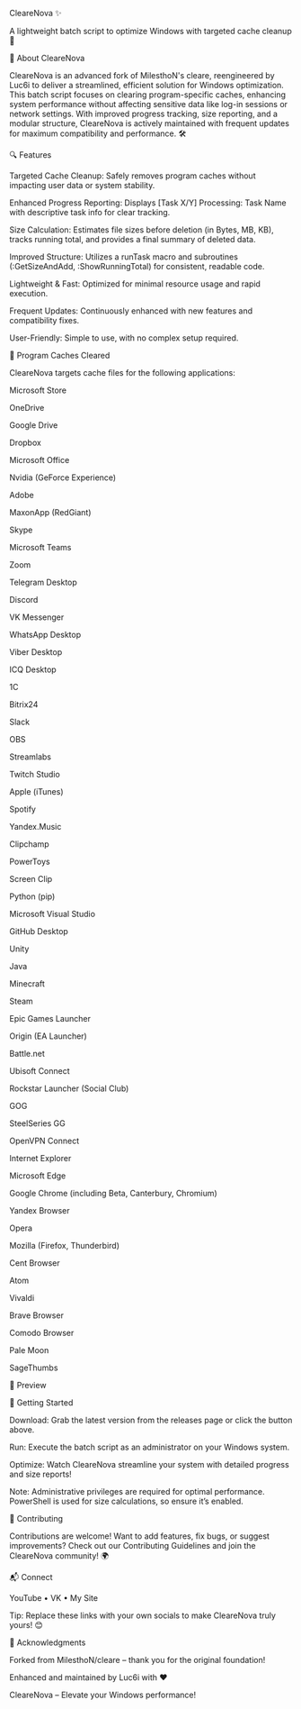 CleareNova ✨



A lightweight batch script to optimize Windows with targeted cache cleanup 🚀





🌟 About CleareNova

CleareNova is an advanced fork of MilesthoN's cleare, reengineered by Luc6i to deliver a streamlined, efficient solution for Windows optimization. This batch script focuses on clearing program-specific caches, enhancing system performance without affecting sensitive data like log-in sessions or network settings. With improved progress tracking, size reporting, and a modular structure, CleareNova is actively maintained with frequent updates for maximum compatibility and performance. 🛠️



🔍 Features





Targeted Cache Cleanup: Safely removes program caches without impacting user data or system stability.



Enhanced Progress Reporting: Displays [Task X/Y] Processing: Task Name with descriptive task info for clear tracking.



Size Calculation: Estimates file sizes before deletion (in Bytes, MB, KB), tracks running total, and provides a final summary of deleted data.



Improved Structure: Utilizes a runTask macro and subroutines (:GetSizeAndAdd, :ShowRunningTotal) for consistent, readable code.



Lightweight & Fast: Optimized for minimal resource usage and rapid execution.



Frequent Updates: Continuously enhanced with new features and compatibility fixes.



User-Friendly: Simple to use, with no complex setup required.

🧹 Program Caches Cleared

CleareNova targets cache files for the following applications:





Microsoft Store



OneDrive



Google Drive



Dropbox



Microsoft Office



Nvidia (GeForce Experience)



Adobe



MaxonApp (RedGiant)



Skype



Microsoft Teams



Zoom



Telegram Desktop



Discord



VK Messenger



WhatsApp Desktop



Viber Desktop



ICQ Desktop



1C



Bitrix24



Slack



OBS



Streamlabs



Twitch Studio



Apple (iTunes)



Spotify



Yandex.Music



Clipchamp



PowerToys



Screen Clip



Python (pip)



Microsoft Visual Studio



GitHub Desktop



Unity



Java



Minecraft



Steam



Epic Games Launcher



Origin (EA Launcher)



Battle.net



Ubisoft Connect



Rockstar Launcher (Social Club)



GOG



SteelSeries GG



OpenVPN Connect



Internet Explorer



Microsoft Edge



Google Chrome (including Beta, Canterbury, Chromium)



Yandex Browser



Opera



Mozilla (Firefox, Thunderbird)



Cent Browser



Atom



Vivaldi



Brave Browser



Comodo Browser



Pale Moon



SageThumbs



📸 Preview





🚀 Getting Started





Download: Grab the latest version from the releases page or click the button above.



Run: Execute the batch script as an administrator on your Windows system.



Optimize: Watch CleareNova streamline your system with detailed progress and size reports!



Note: Administrative privileges are required for optimal performance. PowerShell is used for size calculations, so ensure it’s enabled.



🤝 Contributing

Contributions are welcome! Want to add features, fix bugs, or suggest improvements? Check out our Contributing Guidelines and join the CleareNova community! 🌍



📬 Connect

YouTube • VK • My Site



Tip: Replace these links with your own socials to make CleareNova truly yours! 😊



🙌 Acknowledgments





Forked from MilesthoN/cleare – thank you for the original foundation!



Enhanced and maintained by Luc6i with ❤️

CleareNova – Elevate your Windows performance!

